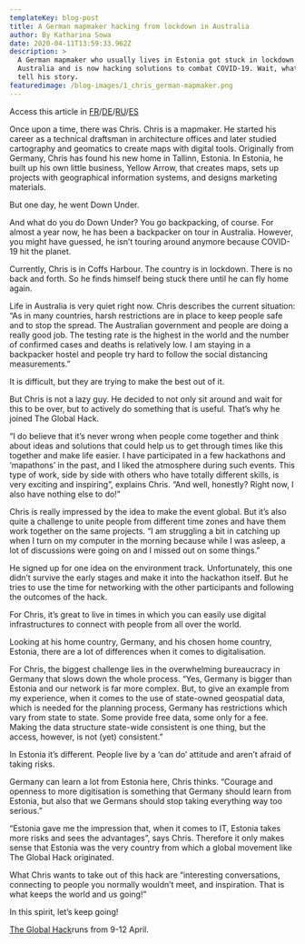 ```yaml
---
templateKey: blog-post
title: A German mapmaker hacking from lockdown in Australia
author: By Katharina Sowa
date: 2020-04-11T13:59:33.962Z
description: >
  A German mapmaker who usually lives in Estonia got stuck in lockdown in
  Australia and is now hacking solutions to combat COVID-19. Wait, what? Let us
  tell his story.
featuredimage: /blog-images/1_chris_german-mapmaker.png
---
```

Access this article in [FR](https://docs.google.com/document/d/1JsNqH3yNFSeFVR_9f_a-8OeElxlZDI-Q7m509BU4wJY/edit)/[DE](https://docs.google.com/document/d/1U83YzKLDOjh6H17_aD3f66ni7iqajnkEbxWpXAPpBZc/edit)/[RU](https://docs.google.com/document/d/11wfWfvSZu43epW23ChpM-L6ttkF3BnHqTwxBUMj3DPU/edit)/[ES](https://docs.google.com/document/d/1NEM9ew3IbPYvH9-EEzm-JihZoo-D2lTG8xiSBlacqEg/edit) 



Once upon a time, there was Chris. Chris is a mapmaker. He started his career as a technical draftsman in architecture offices and later studied cartography and geomatics to create maps with digital tools. Originally from Germany, Chris has found his new home in Tallinn, Estonia. In Estonia, he built up his own little business, Yellow Arrow, that creates maps, sets up projects with geographical information systems, and designs marketing materials.



But one day, he went Down Under.



And what do you do Down Under? You go backpacking, of course. For almost a year now, he has been a backpacker on tour in Australia. However, you might have guessed, he isn’t touring around anymore because COVID-19 hit the planet.



Currently, Chris is in Coffs Harbour. The country is in lockdown. There is no back and forth. So he finds himself being stuck there until he can fly home again.



Life in Australia is very quiet right now. Chris describes the current situation: “As in many countries, harsh restrictions are in place to keep people safe and to stop the spread. The Australian government and people are doing a really good job. The testing rate is the highest in the world and the number of confirmed cases and deaths is relatively low. I am staying in a backpacker hostel and people try hard to follow the social distancing measurements.”

It is difficult, but they are trying to make the best out of it.



But Chris is not a lazy guy. He decided to not only sit around and wait for this to be over, but to actively do something that is useful. That’s why he joined The Global Hack.



“I do believe that it’s never wrong when people come together and think about ideas and solutions that could help us to get through times like this together and make life easier. I have participated in a few hackathons and ‘mapathons’ in the past, and I liked the atmosphere during such events. This type of work, side by side with others who have totally different skills, is very exciting and inspiring”, explains Chris. “And well, honestly? Right now, I also have nothing else to do!”



Chris is really impressed by the idea to make the event global. But it’s also quite a challenge to unite people from different time zones and have them work together on the same projects. “I am struggling a bit in catching up when I turn on my computer in the morning because while I was asleep, a lot of discussions were going on and I missed out on some things.”



He signed up for one idea on the environment track. Unfortunately, this one didn’t survive the early stages and make it into the hackathon itself. But he tries to use the time for networking with the other participants and following the outcomes of the hack.



For Chris, it’s great to live in times in which you can easily use digital infrastructures to connect with people from all over the world.



Looking at his home country, Germany, and his chosen home country, Estonia, there are a lot of differences when it comes to digitalisation.



For Chris, the biggest challenge lies in the overwhelming bureaucracy in Germany that slows down the whole process. “Yes, Germany is bigger than Estonia and our network is far more complex. But, to give an example from my experience, when it comes to the use of state-owned geospatial data, which is needed for the planning process, Germany has restrictions which vary from state to state. Some provide free data, some only for a fee. Making the data structure state-wide consistent is one thing, but the access, however, is not (yet) consistent.”



In Estonia it’s different. People live by a ‘can do’ attitude and aren’t afraid of taking risks.

Germany can learn a lot from Estonia here, Chris thinks. “Courage and openness to more digitisation is something that Germany should learn from Estonia, but also that we Germans should stop taking everything way too serious.”



“Estonia gave me the impression that, when it comes to IT, Estonia takes more risks and sees the advantages”, says Chris. Therefore it only makes sense that Estonia was the very country from which a global movement like The Global Hack originated.



What Chris wants to take out of this hack are “interesting conversations, connecting to people you normally wouldn’t meet, and inspiration. That is what keeps the world and us going!”



In this spirit, let’s keep going!



[The Global Hack](https://theglobalhack.com/)runs from 9-12 April.